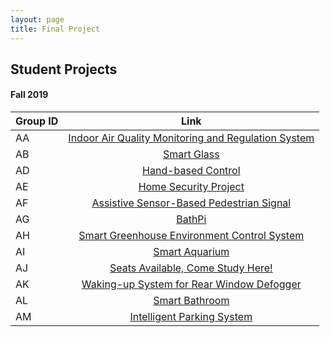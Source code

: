 ```yaml
---
layout: page
title: Final Project
---
```

## Student Projects
#### Fall 2019
| **Group ID**      | **Link**     |
| ----------------------------- |:----------------------------:|
|AA|[Indoor Air Quality Monitoring and Regulation System](https://linlyu97.github.io/12-740/)|
|AB|[Smart Glass](https://12740teamab.github.io/Smart-Glass/)|
|AD|[Hand-based Control](https://yujuem.github.io/12740project.github.io/)|
|AE|[Home Security Project](https://12740ae.github.io/AE_website/)|
|AF| [Assistive Sensor-Based Pedestrian Signal](https://radish96.github.io/12740teamAF/)|        
|AG| [BathPi](https://hahahoho1997.github.io/BathPi/)|       
|AH|[Smart Greenhouse Environment Control System](https://jiadongsong31.github.io/project_12740/)|
|AI|[Smart Aquarium](https://dylan-wyl10.github.io/12740-AI-Group/index)|
|AJ|[Seats Available, Come Study Here!](https://lijingtu.github.io/12740_AJ/)|
|AK|[Waking-up System for Rear Window Defogger](https://chengzh2.github.io/12740-project-group-AK/)|
|AL|[Smart Bathroom](https://yuanpenc.github.io/AL-term-project.github.io/)|
|AM|[Intelligent Parking System](https://zhaochengd.github.io/Course_Data_Acquisition/)|









